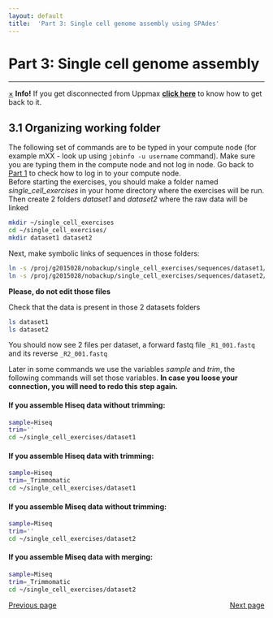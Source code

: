 ```yaml
---
layout: default
title:  'Part 3: Single cell genome assembly using SPAdes'
---
```


# Part 3: Single cell genome assembly
---

<!-- <p class="bg-warning">If you get disconnected from Uppmax [click here](lostConnection) to know how to get back </p> -->
<div class="alert alert-info">
  <a href="#" class="close" data-dismiss="alert" aria-label="close">&times;</a>
  <strong>Info!</strong> If you get disconnected from Uppmax <a href="lostConnection"><strong>click here</strong></a> to know how to get back to it.
</div>

## 3.1 Organizing working folder

The following set of commands are to be typed in your compute node (for example mXX - look up using ```jobinfo -u username``` command). 
Make sure you are typing them in the compute node and not log in node. Go back to [Part 1](connectToUppmax) to check how to log in to your compute node.  
Before starting the exercises, you should make a folder named *single_cell_exercises* in your home directory where the exercises will be run.
Then create 2 folders *dataset1* and *dataset2* where the raw data will be linked

```sh
mkdir ~/single_cell_exercises
cd ~/single_cell_exercises/
mkdir dataset1 dataset2
```

Next, make symbolic links of sequences in those folders:

```sh
ln -s /proj/g2015028/nobackup/single_cell_exercises/sequences/dataset1/* dataset1/
ln -s /proj/g2015028/nobackup/single_cell_exercises/sequences/dataset2/* dataset2/
```
**Please, do not edit those files**

Check that the data is present in those 2 datasets folders

```sh
ls dataset1
ls dataset2
```

You should now see 2 files per dataset, a forward fastq file ```_R1_001.fastq``` and its reverse ```_R2_001.fastq```  

Later in some commands we use the variables *sample* and *trim*, the following commands will set those variables. 
**In case you loose your connection, you will need to redo this step again.**  

#### If you assemble **Hiseq** data without trimming:
```sh
sample=Hiseq
trim=''
cd ~/single_cell_exercises/dataset1
```

#### If you assemble **Hiseq** data with trimming:
```sh
sample=Hiseq
trim=_Trimmomatic
cd ~/single_cell_exercises/dataset1
```

#### If you assemble **Miseq** data without trimming:
```sh
sample=Miseq
trim=''
cd ~/single_cell_exercises/dataset2
```

#### If you assemble **Miseq** data with merging:
```sh
sample=Miseq
trim=_Trimmomatic
cd ~/single_cell_exercises/dataset2
```

<div>
 <span style="float:left"><a class="btn btn-primary" href="scg_part3"> Previous page</a></span>
 <span style="float:right"><a class="btn btn-primary" href="scg_part3_2"> Next page</a></span>
</div>

